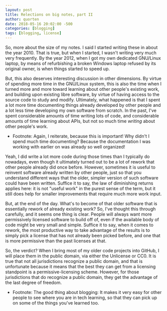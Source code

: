 ```yaml
---
layout: post
title: Relections on big notes, part II
author: quorten
date: 2018-05-16 20:02:00 -500
categories: [blogging]
tags: [blogging, license]
---
```


So, more about the size of my notes.  I said I started writing these
in about the year 2010.  That is true, but when I started, I wasn't
writing very much very frequently.  By the year 2012, when I got my
own dedicated GNU/Linux laptop, by means of refurbishing a broken
Windows laptop refused by its original owner, is when things started
to speed up.

But, this also deserves interesting discussion in other dimensions.
By virtue of spending more time in the GNU/Linux system, this is also
the time when I turned more and more toward learning about other
people's existing work, and building upon existing libre software, by
virtue of having access to the source code to study and modify.
Ultimately, what happened is that I spent a lot more time documenting
things already developed by other people and a lot less time
developing my own software from scratch.  In the past, I've spent
considerable amounts of time writing lots of code, and considerable
amounts of time learning about APIs, but not so much time _writing_
about other people's work.

* Footnote: Again, I reiterate, because this is important!  Why didn't
  I spend much time documenting?  Because the documentation I was
  working with earlier on was already so well organized!

Yeah, I did write a lot more code during those times than I typically
do nowadays, even though it ultimately turned out to be a lot of
rework that other people already did once before.  However, sometimes
it is useful to reinvent software already written by other people,
just so that you understand different ways that the older, simpler
version of such software could have been written.  Suffice it to say,
the law of diminishing returns applies here: it is not "useful work"
in the purest sense of the term, but it still does help for smaller
improvements that require much more work input.

But, at the end of the day.  What's to become of that older software
that is essentially rework of already existing work?  So, I've thought
this through carefully, and it seems one thing is clear.  People will
always want more permissively licensed software to build off of, even
if the available body of code might be very small and simple.  Suffice
it to say, when it comes to rework, the most productive way to take
advantage of the results is to simply pick a license that has not
already been picked before, and one that is more permissive than the
past licenses at that.

So, the verdict?  When I bring most of my older code projects into
GitHub, I will place them in the public domain, via either the
Unlicense or CC0.  It is true that not all jurisdictions recognize a
public domain, and that is unfortunate because it means that the best
they can get from a licensing standpoint is a permissive-licensing
scheme.  However, for those jurisdictions that do recognize a public
domain, they get the advantage of the last degree of freedom.

* Footnote: The good thing about blogging: It makes it very easy for
  other people to see where you are in tech learning, so that they can
  pick up on some of the things you've learned too.
